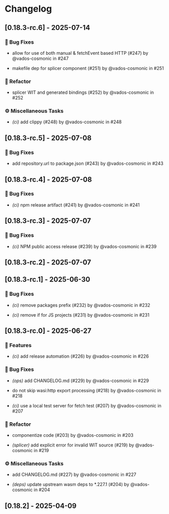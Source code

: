 # Changelog

## [0.18.3-rc.6] - 2025-07-14

### 🐛 Bug Fixes

* allow for use of both manual & fetchEvent based HTTP (#247) by @vados-cosmonic in #247

* makefile dep for splicer component (#251) by @vados-cosmonic in #251


### 🚜 Refactor

* splicer WIT and generated bindings (#252) by @vados-cosmonic in #252


### ⚙️ Miscellaneous Tasks

* *(ci)* add clippy (#248) by @vados-cosmonic in #248




## [0.18.3-rc.5] - 2025-07-08

### 🐛 Bug Fixes

* add repository.url to package.json (#243) by @vados-cosmonic in #243




## [0.18.3-rc.4] - 2025-07-08

### 🐛 Bug Fixes

* *(ci)* npm release artifact (#241) by @vados-cosmonic in #241




## [0.18.3-rc.3] - 2025-07-07

### 🐛 Bug Fixes

* *(ci)* NPM public access release (#239) by @vados-cosmonic in #239




## [0.18.3-rc.2] - 2025-07-07



## [0.18.3-rc.1] - 2025-06-30

### 🐛 Bug Fixes

* *(ci)* remove packages prefix (#232) by @vados-cosmonic in #232

* *(ci)* remove if for JS projects (#231) by @vados-cosmonic in #231




## [0.18.3-rc.0] - 2025-06-27

### 🚀 Features

* *(ci)* add release automation (#226) by @vados-cosmonic in #226


### 🐛 Bug Fixes

* *(ops)* add CHANGELOG.md (#229) by @vados-cosmonic in #229

* do not skip wasi:http export processing (#218) by @vados-cosmonic in #218

* *(ci)* use a local test server for fetch test (#207) by @vados-cosmonic in #207


### 🚜 Refactor

* componentize code (#203) by @vados-cosmonic in #203

* *(splicer)* add explicit error for invalid WIT source (#219) by @vados-cosmonic in #219


### ⚙️ Miscellaneous Tasks

* add CHANGELOG.md (#227) by @vados-cosmonic in #227

* *(deps)* update upstream wasm deps to *.227.1 (#204) by @vados-cosmonic in #204


## [0.18.2] - 2025-04-09
